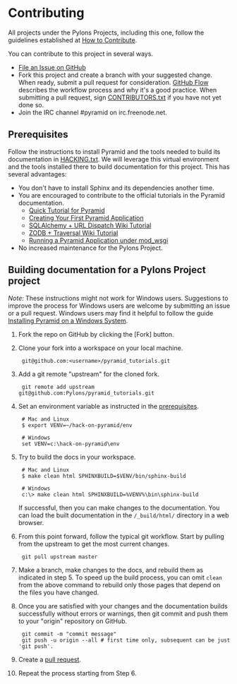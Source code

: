 Contributing
============

All projects under the Pylons Projects, including this one, follow the guidelines established at [How to Contribute](http://www.pylonsproject.org/community/how-to-contribute).

You can contribute to this project in several ways.

* [File an Issue on GitHub](https://github.com/Pylons/pyramid_tutorials/issues)
* Fork this project and create a branch with your suggested change. When ready, submit a pull request for consideration. [GitHub Flow](https://guides.github.com/introduction/flow/index.html) describes the workflow process and why it's a good practice. When submitting a pull request, sign [CONTRIBUTORS.txt](https://github.com/Pylons/pyramid_tutorials/blob/master/CONTRIBUTORS.txt) if you have not yet done so.
* Join the IRC channel #pyramid on irc.freenode.net.

Prerequisites
-------------

Follow the instructions to install Pyramid and the tools needed to build its documentation in [HACKING.txt](https://github.com/Pylons/pyramid/blob/master/HACKING.txt). We will leverage this virtual environment and the tools installed there to build documentation for this project. This has several advantages:

* You don't have to install Sphinx and its dependencies another time.
* You are encouraged to contribute to the official tutorials in the Pyramid documentation.
    * [Quick Tutorial for Pyramid](http://docs.pylonsproject.org/projects/pyramid/en/latest/quick_tutorial/index.html)
    * [Creating Your First Pyramid Application](http://docs.pylonsproject.org/projects/pyramid/en/latest/narr/firstapp.html)
    * [SQLAlchemy + URL Dispatch Wiki Tutorial](http://docs.pylonsproject.org/projects/pyramid/en/latest/tutorials/wiki2/index.html)
    * [ZODB + Traversal Wiki Tutorial](http://docs.pylonsproject.org/projects/pyramid/en/latest/tutorials/wiki/index.html)
    * [Running a Pyramid Application under mod_wsgi](http://docs.pylonsproject.org/projects/pyramid/en/latest/tutorials/modwsgi/index.html)
* No increased maintenance for the Pylons Project.

Building documentation for a Pylons Project project
---------------------------------------------------

*Note:* These instructions might not work for Windows users. Suggestions to improve the process for Windows users are welcome by submitting an issue or a pull request. Windows users may find it helpful to follow the guide [Installing Pyramid on a Windows System](http://docs.pylonsproject.org/projects/pyramid/en/latest/narr/install.html#installing-pyramid-on-a-windows-system).

1.  Fork the repo on GitHub by clicking the [Fork] button.
2.  Clone your fork into a workspace on your local machine.

         git@github.com:<username>/pyramid_tutorials.git

3.  Add a git remote "upstream" for the cloned fork.

         git remote add upstream git@github.com:Pylons/pyramid_tutorials.git

4.  Set an environment variable as instructed in the [prerequisites](https://github.com/Pylons/pyramid/blob/master/HACKING.txt#L55-L58).

         # Mac and Linux
         $ export VENV=~/hack-on-pyramid/env

         # Windows
         set VENV=c:\hack-on-pyramid\env

5.  Try to build the docs in your workspace.

         # Mac and Linux
         $ make clean html SPHINXBUILD=$VENV/bin/sphinx-build

         # Windows
         c:\> make clean html SPHINXBUILD=%VENV%\bin\sphinx-build

     If successful, then you can make changes to the documentation. You can load the built documentation in the `/_build/html/` directory in a web browser.

6.  From this point forward, follow the typical git workflow.  Start by pulling from the upstream to get the most current changes.

         git pull upstream master

7.  Make a branch, make changes to the docs, and rebuild them as indicated in step 5.  To speed up the build process, you can omit `clean` from the above command to rebuild only those pages that depend on the files you have changed.

8.  Once you are satisfied with your changes and the documentation builds successfully without errors or warnings, then git commit and push them to your "origin" repository on GitHub.

         git commit -m "commit message"
         git push -u origin --all # first time only, subsequent can be just 'git push'.

9.  Create a [pull request](https://help.github.com/articles/using-pull-requests/).

10.  Repeat the process starting from Step 6.
